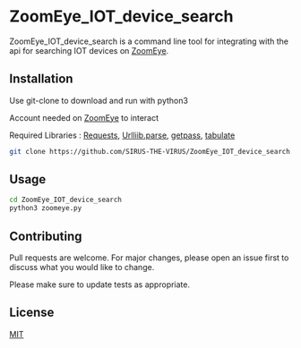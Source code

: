 # ZoomEye_IOT_device_search


ZoomEye_IOT_device_search is a command line tool for integrating with the api for searching IOT devices on [ZoomEye](https://www.zoomeye.org/).

## Installation

Use git-clone to download and run with python3 

Account needed on [ZoomEye](https://www.zoomeye.org/) to interact

Required Libraries : [Requests](https://pypi.org/project/requests/), [Urlliib.parse](https://docs.python.org/3/library/urllib.parse.html), [getpass](https://docs.python.org/3.1/library/getpass.html), [tabulate](https://pypi.org/project/tabulate/)

```bash
git clone https://github.com/SIRUS-THE-VIRUS/ZoomEye_IOT_device_search.git
```

## Usage

```bash
cd ZoomEye_IOT_device_search
python3 zoomeye.py
```

## Contributing
Pull requests are welcome. For major changes, please open an issue first to discuss what you would like to change.

Please make sure to update tests as appropriate.

## License
[MIT](https://choosealicense.com/licenses/mit/)
